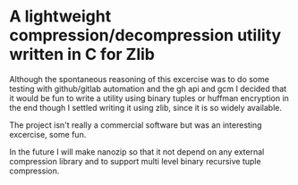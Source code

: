 # A lightweight compression/decompression utility written in C for Zlib

Although the spontaneous reasoning of this excercise was to do some testing
with github/gitlab automation and the gh api and gcm I decided that
it would be fun to write a utility using binary tuples or huffman encryption
in the end though I settled writing it using zlib, since it is so widely available.

The project isn't really a commercial software but was an interesting excercise, some fun. 

In the future I will make nanozip so that it not depend on any external compression library
and to support multi level binary recursive tuple compression.

